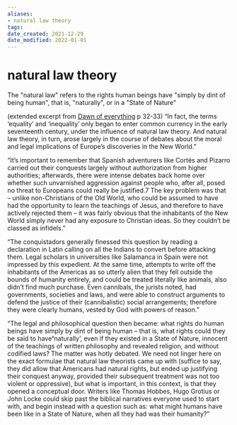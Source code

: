 ```yaml
---
aliases: 
- natural law theory
tags: 
date_created: 2021-12-29
date_modified: 2022-01-01
---
```


# natural law theory

The "natural law" refers to the rights human beings have "simply by dint of being human", that is, "naturally", or in a "State of Nature"

(extended excerpt from [Dawn of everything](dawn_of_everything_graeber_wengrow.md) p 32-33)
“In fact, the terms ‘equality’ and ‘inequality’ only began to enter common currency in the early seventeenth century, under the influence of natural law theory. And natural law theory, in turn, arose largely in the course of debates about the moral and legal implications of Europe’s discoveries in the New World.”

“It’s important to remember that Spanish adventurers like Cortés and Pizarro carried out their conquests largely without authorization from higher authorities; afterwards, there were intense debates back home over whether such unvarnished aggression against people who, after all, posed no threat to Europeans could really be justified.7 The key problem was that – unlike non-Christians of the Old World, who could be assumed to have had the opportunity to learn the teachings of Jesus, and therefore to have actively rejected them – it was fairly obvious that the inhabitants of the New World simply never had any exposure to Christian ideas. So they couldn’t be classed as infidels.”

“The conquistadors generally finessed this question by reading a declaration in Latin calling on all the Indians to convert before attacking them. Legal scholars in universities like Salamanca in Spain were not impressed by this expedient. At the same time, attempts to write off the inhabitants of the Americas as so utterly alien that they fell outside the bounds of humanity entirely, and could be treated literally like animals, also didn’t find much purchase. Even cannibals, the jurists noted, had governments, societies and laws, and were able to construct arguments to defend the justice of their (cannibalistic) social arrangements; therefore they were clearly humans, vested by God with powers of reason.”

“The legal and philosophical question then became: what rights do human beings have simply by dint of being human – that is, what rights could they be said to have“naturally’, even if they existed in a State of Nature, innocent of the teachings of written philosophy and revealed religion, and without codified laws? The matter was hotly debated. We need not linger here on the exact formulae that natural law theorists came up with (suffice to say, they did allow that Americans had natural rights, but ended up justifying their conquest anyway, provided their subsequent treatment was not too violent or oppressive), but what is important, in this context, is that they opened a conceptual door. Writers like Thomas Hobbes, Hugo Grotius or John Locke could skip past the biblical narratives everyone used to start with, and begin instead with a question such as: what might humans have been like in a State of Nature, when all they had was their humanity?”